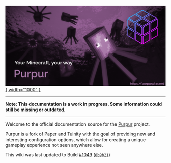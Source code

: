 [![Purpur header](images/purpur.png){ width="1000" }](https://purpur.pl3x.net)

***
**Note: This documentation is a work in progress. Some information could still be missing or outdated.**
***  

Welcome to the official documentation source for the [Purpur](https://github.com/pl3xgaming/Purpur/) project.

Purpur is a fork of Paper and Tuinity with the goal of providing new and interesting configuration options, which allow for creating a unique gameplay experience not seen anywhere else.

This wiki was last updated to Build [#1049](https://ci.pl3x.net/job/Purpur/1049/) ([`8b9b21`](https://github.com/pl3xgaming/Purpur/commit/8b9b21))